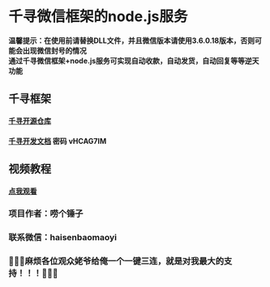 # 千寻微信框架的node.js服务
**温馨提示：在使用前请替换DLL文件，并且微信版本请使用3.6.0.18版本，否则可能会出现微信封号的情况**<br /> 
**通过千寻微信框架+node.js服务可实现自动收款，自动发货，自动回复等等逆天功能**
## 千寻框架
#### [千寻开源仓库](https://gitee.com/ai-chen-qi/pc-v-hook-http-api)
#### [千寻开发文档](https://www.apifox.cn/apidoc/shared-af49a169-8b5c-4137-a5ea-723a10e8e794/doc-1046131) 密码 vHCAG7IM
## 视频教程
#### [点我观看](https://www.bilibili.com/video/BV1a24y127p3/?vd_source=48c35e24d7b261232941dea99e1ec1d0)

### 项目作者：唠个锤子
### 联系微信：haisenbaomaoyi


### &#x1F353;&#x1F353;&#x1F353;麻烦各位观众姥爷给俺一个一键三连，就是对我最大的支持！！！&#x1F353;&#x1F353;&#x1F353;

